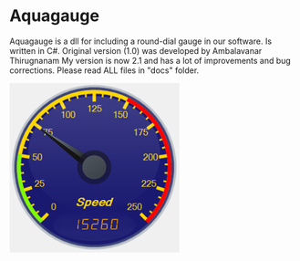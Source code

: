 # Aquagauge
Aquagauge is a dll for including a round-dial gauge in our software.
Is written in C#.
Original version (1.0) was developed by Ambalavanar Thirugnanam
My version is now 2.1 and has a lot of improvements and bug corrections. Please read ALL files in "docs" folder.

![demo](https://github.com/Cyb3rn0id/Aquagauge/blob/master/images/gauge.png)
